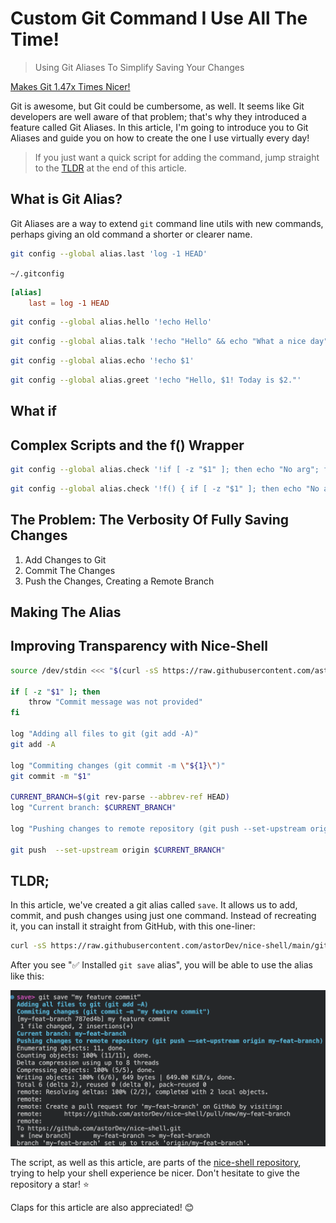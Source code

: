 # Custom Git Command I Use All The Time!

> Using Git Aliases To Simplify Saving Your Changes

[Makes Git 1.47x Times Nicer!](thumb.png)

Git is awesome, but Git could be cumbersome, as well. It seems like Git developers are well aware of that problem; that's why they introduced a feature called Git Aliases. In this article, I'm going to introduce you to Git Aliases and guide you on how to create the one I use virtually every day!

> If you just want a quick script for adding the command, jump straight to the [TLDR](#tldr) at the end of this article.

## What is Git Alias?

Git Aliases are a way to extend `git` command line utils with new commands, perhaps giving an old command a shorter or clearer name. 

```sh
git config --global alias.last 'log -1 HEAD'
```

`~/.gitconfig`

```toml
[alias]
	last = log -1 HEAD
```

```sh
git config --global alias.hello '!echo Hello'
```

```sh
git config --global alias.talk '!echo "Hello" && echo "What a nice day"'
```

```sh
git config --global alias.echo '!echo $1'
```

```sh
git config --global alias.greet '!echo "Hello, $1! Today is $2."'
```

## What if 


## Complex Scripts and the f() Wrapper

```sh
git config --global alias.check '!if [ -z "$1" ]; then echo "No arg"; fi'
```

```sh
git config --global alias.check '!f() { if [ -z "$1" ]; then echo "No arg"; fi }; f'
```




## The Problem: The Verbosity Of Fully Saving Changes 

1. Add Changes to Git
2. Commit The Changes
3. Push the Changes, Creating a Remote Branch

## Making The Alias

## Improving Transparency with Nice-Shell

```sh
source /dev/stdin <<< "$(curl -sS https://raw.githubusercontent.com/astorDev/nice-shell/refs/heads/main/.sh)"

if [ -z "$1" ]; then
    throw "Commit message was not provided"
fi

log "Adding all files to git (git add -A)"
git add -A

log "Commiting changes (git commit -m \"${1}\")"
git commit -m "$1"

CURRENT_BRANCH=$(git rev-parse --abbrev-ref HEAD)
log "Current branch: $CURRENT_BRANCH"

log "Pushing changes to remote repository (git push --set-upstream origin $CURRENT_BRANCH)"

git push  --set-upstream origin $CURRENT_BRANCH"
```

## TLDR;

In this article, we've created a git alias called `save`. It allows us to add, commit, and push changes using just one command. Instead of recreating it, you can install it straight from GitHub, with this one-liner:

```sh
curl -sS https://raw.githubusercontent.com/astorDev/nice-shell/main/git/save/install.sh | sh
```

After you see "✅ Installed `git save` alias", you will be able to use the alias like this:

![](demo.png)

The script, as well as this article, are parts of the [nice-shell repository](https://github.com/astorDev/nice-shell), trying to help your shell experience be nicer. Don't hesitate to give the repository a star! ⭐

Claps for this article are also appreciated! 😊
